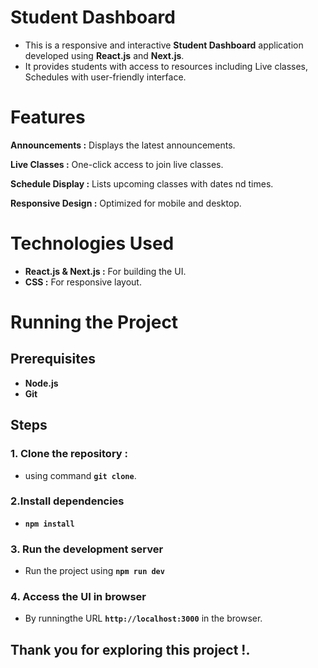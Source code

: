 # Student Dashboard

* This is a responsive and interactive __Student Dashboard__ application developed using __React.js__ and __Next.js__.
* It provides students with access to resources including Live classes, Schedules with user-friendly interface.

# Features
__Announcements :__ Displays the latest announcements.

__Live Classes :__ One-click access to join live classes.

__Schedule Display :__ Lists upcoming classes with dates nd times.

__Responsive Design :__ Optimized for mobile and desktop.



# Technologies Used


* __React.js & Next.js :__ For building the UI.
* __CSS :__ For responsive layout.


# Running the Project

## Prerequisites
* __Node.js__
* __Git__

## Steps
### 1. Clone the repository :
* using command __`git clone`__.
### 2.Install dependencies
* __`npm install`__
### 3. Run the development server
* Run the project using __`npm run dev`__
### 4. Access the UI in browser
* By runningthe URL __`http://localhost:3000`__ in the browser.


## Thank you for exploring this project !.
